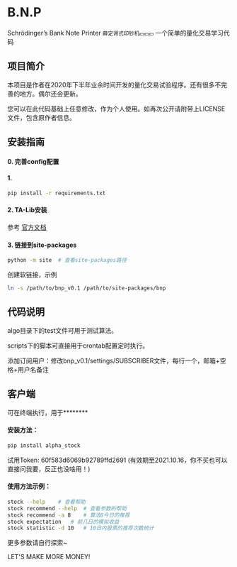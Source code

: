 # B.N.P
Schrödinger’s Bank Note Printer
`薛定谔式印钞机💴💴💴` 一个简单的量化交易学习代码


## 项目简介
本项目是作者在2020年下半年业余时间开发的量化交易试验程序。还有很多不完善的地方。偶尔还会更新。

您可以在此代码基础上任意修改，作为个人使用。如再次公开请附带上LICENSE文件，包含原作者信息。


## 安装指南
#### 0. 完善config配置

#### 1. 
```bash
pip install -r requirements.txt
```

#### 2. TA-Lib安装
参考 [官方文档](https://mrjbq7.github.io/ta-lib/install.html)

#### 3. 链接到site-packages
```bash
python -m site  # 查看site-packages路径
```

创建软链接，示例
```bash
ln -s /path/to/bnp_v0.1 /path/to/site-packages/bnp
```


## 代码说明
algo目录下的test文件可用于测试算法。

scripts下的脚本可直接用于crontab配置定时执行。

添加订阅用户：修改bnp_v0.1/settings/SUBSCRIBER文件，每行一个，邮箱+空格+用户名备注


## 客户端
可在终端执行，用于********

#### 安装方法：
```bash
pip install alpha_stock
```
试用Token: 60f583d6069b92789ffd2691  (有效期至2021.10.16，你不买也可以直接问我要，反正也没啥用！)

#### 使用方法示例：
```bash
stock --help    # 查看帮助
stock recommend --help  # 查看参数的帮助
stock recommend -a 8    # 算法8今日的推荐
stock expectation   # 前几日的模拟收益
stock statistic -d 10   # 10日内股票的推荐次数统计
```
更多参数请自行探索~


LET'S MAKE MORE MONEY!
